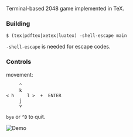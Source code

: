 Terminal-based 2048 game implemented in TeX.

### Building

```
$ (tex|pdftex|xetex|luatex) -shell-escape main
```

`-shell-escape` is needed for escape codes.

### Controls

movement:
```
     ^
     k
< h     l >  +  ENTER
     j
     v

```

`bye` or `^D` to quit.

![Demo](https://github.com/plante3/2048tex/demo.gif)